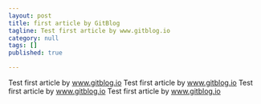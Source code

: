```yaml
---
layout: post
title: first article by GitBlog
tagline: Test first article by www.gitblog.io
category: null
tags: []
published: true

---
```

Test first article by www.gitblog.io
Test first article by www.gitblog.io
Test first article by www.gitblog.io
Test first article by www.gitblog.io